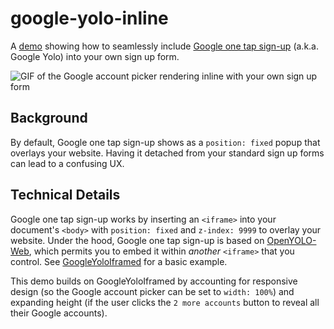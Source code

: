 # google-yolo-inline

A [demo](https://zapier.github.io/google-yolo-inline/) showing how to seamlessly include [Google one tap sign-up](https://developers.google.com/identity/one-tap/web/overview) (a.k.a. Google Yolo) into your own sign up form.

![GIF of the Google account picker rendering inline with your own sign up form](https://cdn.zapier.com/storage/photos/b967f8451579c9de604e54ae3f18d19f.gif)

## Background

By default, Google one tap sign-up shows as a `position: fixed` popup that overlays your website. Having it detached from your standard sign up forms can lead to a confusing UX.

## Technical Details

Google one tap sign-up works by inserting an `<iframe>` into your document's `<body>` with `position: fixed` and `z-index: 9999` to overlay your website. Under the hood, Google one tap sign-up is based on [OpenYOLO-Web](https://github.com/openid/OpenYOLO-Web), which permits you to embed it within *another* `<iframe>` that you control. See [GoogleYoloIframed](https://github.com/TMSCH/GoogleYoloIframed) for a basic example.

This demo builds on GoogleYoloIframed by accounting for responsive design (so the Google account picker can be set to `width: 100%`) and expanding height (if the user clicks the `2 more accounts` button to reveal all their Google accounts).
